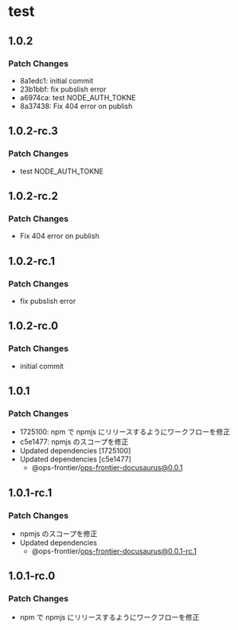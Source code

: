 # test

## 1.0.2

### Patch Changes

-   8a1edc1: initial commit
-   23b1bbf: fix pubslish error
-   a6974ca: test NODE_AUTH_TOKNE
-   8a37438: Fix 404 error on publish

## 1.0.2-rc.3

### Patch Changes

-   test NODE_AUTH_TOKNE

## 1.0.2-rc.2

### Patch Changes

-   Fix 404 error on publish

## 1.0.2-rc.1

### Patch Changes

-   fix pubslish error

## 1.0.2-rc.0

### Patch Changes

-   initial commit

## 1.0.1

### Patch Changes

-   1725100: npm で npmjs にリリースするようにワークフローを修正
-   c5e1477: npmjs のスコープを修正
-   Updated dependencies [1725100]
-   Updated dependencies [c5e1477]
    -   @ops-frontier/ops-frontier-docusaurus@0.0.1

## 1.0.1-rc.1

### Patch Changes

-   npmjs のスコープを修正
-   Updated dependencies
    -   @ops-frontier/ops-frontier-docusaurus@0.0.1-rc.1

## 1.0.1-rc.0

### Patch Changes

-   npm で npmjs にリリースするようにワークフローを修正
